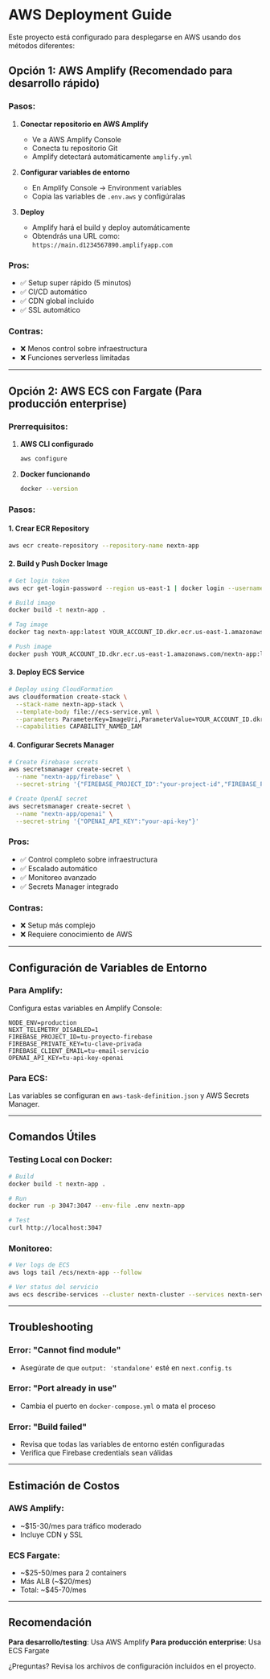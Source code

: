 # AWS Deployment Guide

Este proyecto está configurado para desplegarse en AWS usando dos métodos diferentes:

## Opción 1: AWS Amplify (Recomendado para desarrollo rápido)

### Pasos:
1. **Conectar repositorio en AWS Amplify**
   - Ve a AWS Amplify Console
   - Conecta tu repositorio Git
   - Amplify detectará automáticamente `amplify.yml`

2. **Configurar variables de entorno**
   - En Amplify Console → Environment variables
   - Copia las variables de `.env.aws` y configúralas

3. **Deploy**
   - Amplify hará el build y deploy automáticamente
   - Obtendrás una URL como: `https://main.d1234567890.amplifyapp.com`

### Pros:
- ✅ Setup super rápido (5 minutos)
- ✅ CI/CD automático
- ✅ CDN global incluido
- ✅ SSL automático

### Contras:
- ❌ Menos control sobre infraestructura
- ❌ Funciones serverless limitadas

---

## Opción 2: AWS ECS con Fargate (Para producción enterprise)

### Prerrequisitos:
1. **AWS CLI configurado**
   ```bash
   aws configure
   ```

2. **Docker funcionando**
   ```bash
   docker --version
   ```

### Pasos:

#### 1. Crear ECR Repository
```bash
aws ecr create-repository --repository-name nextn-app
```

#### 2. Build y Push Docker Image
```bash
# Get login token
aws ecr get-login-password --region us-east-1 | docker login --username AWS --password-stdin YOUR_ACCOUNT_ID.dkr.ecr.us-east-1.amazonaws.com

# Build image
docker build -t nextn-app .

# Tag image
docker tag nextn-app:latest YOUR_ACCOUNT_ID.dkr.ecr.us-east-1.amazonaws.com/nextn-app:latest

# Push image
docker push YOUR_ACCOUNT_ID.dkr.ecr.us-east-1.amazonaws.com/nextn-app:latest
```

#### 3. Deploy ECS Service
```bash
# Deploy using CloudFormation
aws cloudformation create-stack \
  --stack-name nextn-app-stack \
  --template-body file://ecs-service.yml \
  --parameters ParameterKey=ImageUri,ParameterValue=YOUR_ACCOUNT_ID.dkr.ecr.us-east-1.amazonaws.com/nextn-app:latest \
  --capabilities CAPABILITY_NAMED_IAM
```

#### 4. Configurar Secrets Manager
```bash
# Create Firebase secrets
aws secretsmanager create-secret \
  --name "nextn-app/firebase" \
  --secret-string '{"FIREBASE_PROJECT_ID":"your-project-id","FIREBASE_PRIVATE_KEY":"your-private-key","FIREBASE_CLIENT_EMAIL":"your-email"}'

# Create OpenAI secret
aws secretsmanager create-secret \
  --name "nextn-app/openai" \
  --secret-string '{"OPENAI_API_KEY":"your-api-key"}'
```

### Pros:
- ✅ Control completo sobre infraestructura
- ✅ Escalado automático
- ✅ Monitoreo avanzado
- ✅ Secrets Manager integrado

### Contras:
- ❌ Setup más complejo
- ❌ Requiere conocimiento de AWS

---

## Configuración de Variables de Entorno

### Para Amplify:
Configura estas variables en Amplify Console:

```
NODE_ENV=production
NEXT_TELEMETRY_DISABLED=1
FIREBASE_PROJECT_ID=tu-proyecto-firebase
FIREBASE_PRIVATE_KEY=tu-clave-privada
FIREBASE_CLIENT_EMAIL=tu-email-servicio
OPENAI_API_KEY=tu-api-key-openai
```

### Para ECS:
Las variables se configuran en `aws-task-definition.json` y AWS Secrets Manager.

---

## Comandos Útiles

### Testing Local con Docker:
```bash
# Build
docker build -t nextn-app .

# Run
docker run -p 3047:3047 --env-file .env nextn-app

# Test
curl http://localhost:3047
```

### Monitoreo:
```bash
# Ver logs de ECS
aws logs tail /ecs/nextn-app --follow

# Ver status del servicio
aws ecs describe-services --cluster nextn-cluster --services nextn-service
```

---

## Troubleshooting

### Error: "Cannot find module"
- Asegúrate de que `output: 'standalone'` esté en `next.config.ts`

### Error: "Port already in use"
- Cambia el puerto en `docker-compose.yml` o mata el proceso

### Error: "Build failed"
- Revisa que todas las variables de entorno estén configuradas
- Verifica que Firebase credentials sean válidas

---

## Estimación de Costos

### AWS Amplify:
- ~$15-30/mes para tráfico moderado
- Incluye CDN y SSL

### ECS Fargate:
- ~$25-50/mes para 2 containers
- Más ALB (~$20/mes)
- Total: ~$45-70/mes

---

## Recomendación

**Para desarrollo/testing**: Usa AWS Amplify
**Para producción enterprise**: Usa ECS Fargate

¿Preguntas? Revisa los archivos de configuración incluidos en el proyecto.